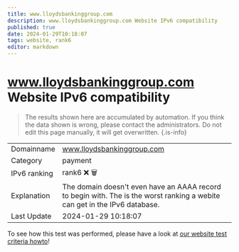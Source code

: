 ```yaml
---
title: www.lloydsbankinggroup.com
description: www.lloydsbankinggroup.com Website IPv6 compatibility
published: true
date: 2024-01-29T10:18:07
tags: website, rank6
editor: markdown
---
```


# www.lloydsbankinggroup.com Website IPv6 compatibility

> The results shown here are accumulated by automation. If you think the data shown is wrong, please contact the administrators. 
> Do not edit this page manually, it will get overwritten.
{.is-info}


|   |   |
| - | - |
| Domainname | www.lloydsbankinggroup.com
| Category | payment |
| IPv6 ranking | rank6 :x: :wastebasket: |
| Explanation | The domain doesn't even have an AAAA record to begin with. The is the worst ranking a webite can get in the IPv6 database. |
| Last Update | 2024-01-29 10:18:07 |

To see how this test was performed, please have a look at [our website test criteria howto](/howto/testcriteria/website)!

